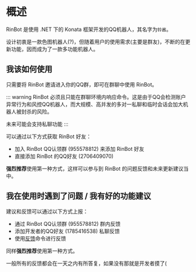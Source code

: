 # 概述

RinBot 是使用 .NET 下的 Konata 框架开发的QQ机器人，其名字为`铃酱`。

设计初衷是一款色图机器人(?)，但随着用户的使用需求(主要是群友)，不断的在更新功能，因而成为了一款多功能机器人。

## 我该如何使用

只需要将 RinBot 邀请进入你的QQ群，即可在群聊中使用 RinBot。

::: warning
RinBot 必须且只能在群聊环境内响应命令。这是由于QQ会检测账户异常行为和风控QQ机器人，而大规模、高并发的多对一私聊和临时会话会加大机器人被封杀的风险。

未来可能会支持私聊功能
:::

可以通过以下方式获取 RinBot 好友：

* 加入 RinBot QQ认领群 (955578812) 来添加 RinBot 好友
* 直接添加 RinBot 的QQ好友 (2706409070)

**强烈推荐**使用第一种方式，这样可以参与到 RinBot 的问题反馈和未来更新建议当中。

## 我在使用时遇到了问题 / 我有好的功能建议

建议和反馈可以通过以下方式上报：

* 通过 RinBot QQ认领群 (955578812) 群内反馈
* 添加开发者的QQ好友 (1785416538) 私聊反馈
* 使用[反馈](/command_sets/)命令进行反馈

同样**强烈推荐**使用第一种方式。

一般所有的反馈都会在一天之内有所答复，如果没有那就是开发者摸了(